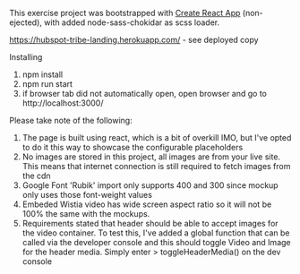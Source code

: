 This exercise project was bootstrapped with [Create React App](https://github.com/facebookincubator/create-react-app) (non-ejected), with added node-sass-chokidar as scss loader.

https://hubspot-tribe-landing.herokuapp.com/ - see deployed copy

Installing
1. npm install
2. npm run start
3. if browser tab did not automatically open, open browser and go to http://localhost:3000/

Please take note of the following:
1. The page is built using react, which is a bit of overkill IMO, but I've opted to do it this way to showcase the configurable placeholders
2. No images are stored in this project, all images are from your live site. This means that internet connection is still required to fetch images from the cdn
3. Google Font 'Rubik' import only supports 400 and 300 since mockup only uses those font-weight values
4. Embeded Wistia video has wide screen aspect ratio so it will not be 100% the same with the mockups.
5. Requirements stated that header should be able to accept images for the video container. To test this, I've added a global function that can be called via the developer console and this should toggle Video and Image for the header media. Simply enter > toggleHeaderMedia() on the dev console 